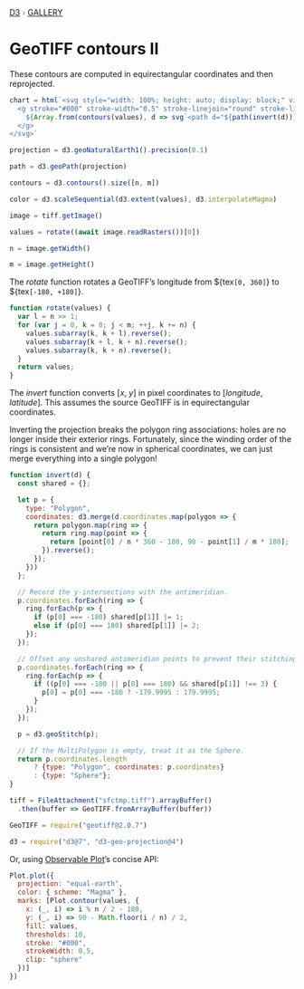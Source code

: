 <div style="color: grey; font: 13px/25.5px var(--sans-serif); text-transform: uppercase;"><h1 style="display: none;">GeoTIFF contours II</h1><a href="https://d3js.org/">D3</a> › <a href="/@d3/gallery">Gallery</a></div>

# GeoTIFF contours II

These contours are computed in equirectangular coordinates and then reprojected.

```js echo
chart = html`<svg style="width: 100%; height: auto; display: block;" viewBox="0 0 960 500">
  <g stroke="#000" stroke-width="0.5" stroke-linejoin="round" stroke-linecap="round">
    ${Array.from(contours(values), d => svg`<path d="${path(invert(d))}" fill="${color(d.value)}" />`)}
  </g>
</svg>`
```

```js echo
projection = d3.geoNaturalEarth1().precision(0.1)
```

```js echo
path = d3.geoPath(projection)
```

```js echo
contours = d3.contours().size([n, m])
```

```js echo
color = d3.scaleSequential(d3.extent(values), d3.interpolateMagma)
```

```js echo
image = tiff.getImage()
```

```js echo
values = rotate((await image.readRasters())[0])
```

```js echo
n = image.getWidth()
```

```js echo
m = image.getHeight()
```

The *rotate* function rotates a GeoTIFF’s longitude from ${tex`[0, 360]`} to ${tex`[-180, +180]`}.

```js echo
function rotate(values) {
  var l = n >> 1;
  for (var j = 0, k = 0; j < m; ++j, k += n) {
    values.subarray(k, k + l).reverse();
    values.subarray(k + l, k + n).reverse();
    values.subarray(k, k + n).reverse();
  }
  return values;
}
```

The *invert* function converts [*x*, *y*] in pixel coordinates to [*longitude*, *latitude*]. This assumes the source GeoTIFF is in equirectangular coordinates.

Inverting the projection breaks the polygon ring associations: holes are no longer inside their exterior rings. Fortunately, since the winding order of the rings is consistent and we’re now in spherical coordinates, we can just merge everything into a single polygon!

```js echo
function invert(d) {
  const shared = {};

  let p = {
    type: "Polygon",
    coordinates: d3.merge(d.coordinates.map(polygon => {
      return polygon.map(ring => {
        return ring.map(point => {
          return [point[0] / n * 360 - 180, 90 - point[1] / m * 180];
        }).reverse();
      });
    }))
  };

  // Record the y-intersections with the antimeridian.
  p.coordinates.forEach(ring => {
    ring.forEach(p => {
      if (p[0] === -180) shared[p[1]] |= 1;
      else if (p[0] === 180) shared[p[1]] |= 2;
    });
  });

  // Offset any unshared antimeridian points to prevent their stitching.
  p.coordinates.forEach(ring => {
    ring.forEach(p => {
      if ((p[0] === -180 || p[0] === 180) && shared[p[1]] !== 3) {
        p[0] = p[0] === -180 ? -179.9995 : 179.9995;
      }
    });
  });

  p = d3.geoStitch(p);

  // If the MultiPolygon is empty, treat it as the Sphere.
  return p.coordinates.length
      ? {type: "Polygon", coordinates: p.coordinates}
      : {type: "Sphere"};
}
```

```js echo
tiff = FileAttachment("sfctmp.tiff").arrayBuffer()
  .then(buffer => GeoTIFF.fromArrayBuffer(buffer))
```

```js echo
GeoTIFF = require("geotiff@2.0.7")
```

```js echo
d3 = require("d3@7", "d3-geo-projection@4")
```

Or, using [Observable Plot](/plot/)’s concise API:

```js echo
Plot.plot({
  projection: "equal-earth",
  color: { scheme: "Magma" },
  marks: [Plot.contour(values, {
    x: (_, i) => i % n / 2 - 180,
    y: (_, i) => 90 - Math.floor(i / n) / 2,
    fill: values,
    thresholds: 10,
    stroke: "#000",
    strokeWidth: 0.5,
    clip: "sphere"
  })]
})
```
